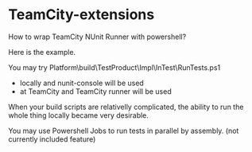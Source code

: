 TeamCity-extensions
===================

How to wrap TeamCity NUnit Runner with powershell?

Here is the example.

You may try Platform\build\TestProduct\Impl\InTest\RunTests.ps1

- locally and nunit-console will be used
- at TeamCity and TeamCity runner will be used

When your build scripts are relativelly complicated, the ability to run the whole thing locally became very desirable.

You may use Powershell Jobs to run tests in parallel by assembly. (not currently included feature)